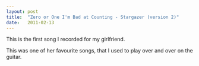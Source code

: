 ```yaml
---
layout: post
title:  "Zero or One I'm Bad at Counting - Stargazer (version 2)"
date:   2011-02-13
---
```


This is the first song I recorded for my girlfriend.

<script type="text/javascript">
  var filename = "Zero or One I'm Bad at Counting - Experiments - 02 -  Stargazer (version 2).mp3";
  var path = "{{ "/music/" | prepend: site.baseurl }}" + filename;
</script>

<script type="text/javascript">
  document.write('<audio src="' + path + '" preload="auto"></audio>');
  document.write('<a href="' + path + '" download="' + filename + '">download</a>');
</script>

This was one of her favourite songs, that I used to play over and over on the guitar.
